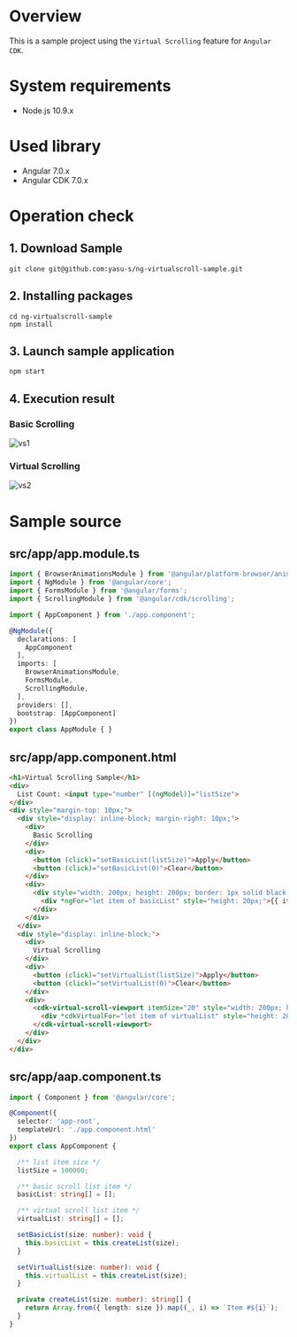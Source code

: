 # Overview

This is a sample project using the `Virtual Scrolling` feature for `Angular CDK`.

# System requirements

* Node.js 10.9.x

# Used library

* Angular 7.0.x
* Angular CDK 7.0.x

# Operation check  

## 1. Download Sample

```
git clone git@github.com:yasu-s/ng-virtualscroll-sample.git
```

## 2. Installing packages  

```
cd ng-virtualscroll-sample
npm install
```

## 3. Launch sample application  

```
npm start
```

## 4. Execution result  

### Basic Scrolling

![vs1](https://user-images.githubusercontent.com/2668146/47263364-21b38500-d53b-11e8-8af4-d7deee0a2583.gif)

### Virtual Scrolling

![vs2](https://user-images.githubusercontent.com/2668146/47263370-3728af00-d53b-11e8-839a-a6d949f29366.gif)

# Sample source

## src/app/app.module.ts

```typescript
import { BrowserAnimationsModule } from '@angular/platform-browser/animations';
import { NgModule } from '@angular/core';
import { FormsModule } from '@angular/forms';
import { ScrollingModule } from '@angular/cdk/scrolling';

import { AppComponent } from './app.component';

@NgModule({
  declarations: [
    AppComponent
  ],
  imports: [
    BrowserAnimationsModule,
    FormsModule,
    ScrollingModule,
  ],
  providers: [],
  bootstrap: [AppComponent]
})
export class AppModule { }
```

## src/app/app.component.html

```html
<h1>Virtual Scrolling Sample</h1>
<div>
  List Count: <input type="number" [(ngModel)]="listSize">
</div>
<div style="margin-top: 10px;">
  <div style="display: inline-block; margin-right: 10px;">
    <div>
      Basic Scrolling
    </div>
    <div>
      <button (click)="setBasicList(listSize)">Apply</button>
      <button (click)="setBasicList(0)">Clear</button>
    </div>
    <div>
      <div style="width: 200px; height: 200px; border: 1px solid black; overflow-y: auto;">
        <div *ngFor="let item of basicList" style="height: 20px;">{{ item }}</div>
      </div>
    </div>
  </div>
  <div style="display: inline-block;">
    <div>
      Virtual Scrolling
    </div>
    <div>
      <button (click)="setVirtualList(listSize)">Apply</button>
      <button (click)="setVirtualList(0)">Clear</button>
    </div>
    <div>
      <cdk-virtual-scroll-viewport itemSize="20" style="width: 200px; height: 200px; border: 1px solid black;">
        <div *cdkVirtualFor="let item of virtualList" style="height: 20px;">{{ item }}</div>
      </cdk-virtual-scroll-viewport>
    </div>
  </div>
</div>
```

## src/app/aap.component.ts

```typescript
import { Component } from '@angular/core';

@Component({
  selector: 'app-root',
  templateUrl: './app.component.html'
})
export class AppComponent {

  /** list item size */
  listSize = 100000;

  /** basic scroll list item */
  basicList: string[] = [];

  /** virtual scroll list item */
  virtualList: string[] = [];

  setBasicList(size: number): void {
    this.basicList = this.createList(size);
  }

  setVirtualList(size: number): void {
    this.virtualList = this.createList(size);
  }

  private createList(size: number): string[] {
    return Array.from({ length: size }).map((_, i) => `Item #${i}`);
  }
}
```
